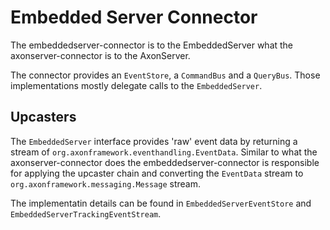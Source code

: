 # Embedded Server Connector
The embeddedserver-connector is to the EmbeddedServer what the axonserver-connector is to the AxonServer.

The connector provides an `EventStore`, a `CommandBus` and a `QueryBus`. Those implementations mostly delegate calls to the `EmbeddedServer`.

## Upcasters
The `EmbeddedServer` interface provides 'raw' event data by returning a stream of `org.axonframework.eventhandling.EventData`. Similar to what the axonserver-connector does the embeddedserver-connector is responsible for applying the upcaster chain and converting the `EventData` stream to `org.axonframework.messaging.Message` stream.

The implementatin details can be found in `EmbeddedServerEventStore` and `EmbeddedServerTrackingEventStream`.